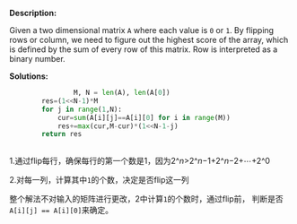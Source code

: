**Description:**

Given a two dimensional matrix `A` where each value is `0` or `1`.  By flipping rows or column, we need to figure out the highest score of the array, which is defined by the sum of every row of this matrix. Row is interpreted as a binary number.

**Solutions:**

```python
				M, N = len(A), len(A[0])
        res=(1<<N-1)*M
        for j in range(1,N):
            cur=sum(A[i][j]==A[i][0] for i in range(M))
            res+=max(cur,M-cur)*(1<<N-1-j)
        return res
        
```

1.通过flip每行，确保每行的第一个数是1，因为2^*n*>2^*n*−1+2^*n*−2+⋯+2^0

2.对每一列，计算其中`1`的个数，决定是否flip这一列

整个解法不对输入的矩阵进行更改，2中计算`1`的个数时，通过flip前， 判断是否 `A[i][j] == A[i][0]`来确定。

